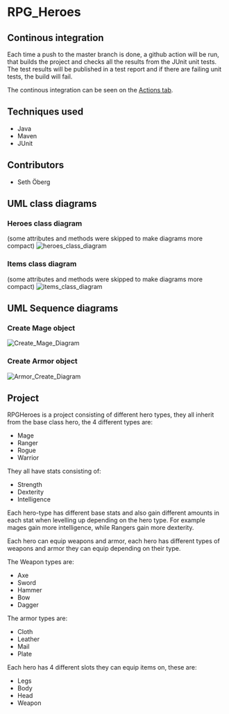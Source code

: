 # RPG_Heroes

## Continous integration 
Each time a push to the master branch is done, a github action will be run, that builds the project and checks all the results from the JUnit unit tests. The test results will be published in a test report and if there are failing unit tests, the build will fail. 

The continous integration can be seen on the [Actions tab](https://github.com/SethOberg/RPG_Heroes/actions).

## Techniques used
* Java 
* Maven
* JUnit

## Contributors 
* Seth Öberg

## UML class diagrams 

### Heroes class diagram
(some attributes and methods were skipped to make diagrams more compact)
![heroes_class_diagram](https://user-images.githubusercontent.com/48513637/219433094-e6fb6f6b-20ae-4bb5-a80b-88c5888093a1.png)

### Items class diagram 
(some attributes and methods were skipped to make diagrams more compact)
![items_class_diagram](https://user-images.githubusercontent.com/48513637/219433128-d55dd2c4-d1a1-41e8-975c-eed1b6714be8.png)

## UML Sequence diagrams

### Create Mage object
![Create_Mage_Diagram](https://user-images.githubusercontent.com/48513637/219955293-8dee72ce-077a-4037-a8ed-9449d2333053.jpg)


### Create Armor object
![Armor_Create_Diagram](https://user-images.githubusercontent.com/48513637/219615433-edfe64b3-2654-4881-827f-7e7de787b30a.jpg)


## Project
RPGHeroes is a project consisting of different hero types, they all inherit from the base class hero, the 4 different types are: 
* Mage
* Ranger
* Rogue
* Warrior

They all have stats consisting of: 
* Strength
* Dexterity
* Intelligence 

Each hero-type has different base stats and also gain different amounts in each stat when levelling up depending on the hero type. For example mages gain more intelligence, while Rangers gain more dexterity. 

Each hero can equip weapons and armor, each hero has different types of weapons and armor they can equip depending on their type. 

The Weapon types are:
* Axe 
* Sword 
* Hammer 
* Bow 
* Dagger 

The armor types are: 
* Cloth
* Leather 
* Mail
* Plate 

Each hero has 4 different slots they can equip items on, these are: 
* Legs
* Body
* Head 
* Weapon
